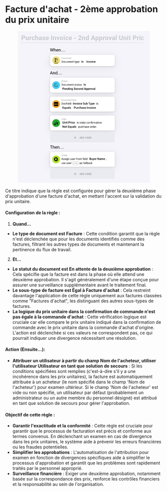 # Facture d'achat - 2ème approbation du prix unitaire

<figure><img src="../../../.gitbook/assets/Bildschirmfoto 2024-05-03 um 14.55.09.png" alt=""><figcaption></figcaption></figure>

Ce titre indique que la règle est configurée pour gérer la deuxième phase d'approbation d'une facture d'achat, en mettant l'accent sur la validation du prix unitaire.

#### Configuration de la règle :

1. **Quand…**
* **Le type de document est Facture** : Cette condition garantit que la règle n'est déclenchée que pour les documents identifiés comme des factures, filtrant les autres types de documents et maintenant la pertinence du flux de travail.
2. **Et…**
* **Le statut du document est En attente de la deuxième approbation** : Cela spécifie que la facture est dans la phase où elle attend une deuxième approbation. Il s'agit généralement d'une étape conçue pour assurer une surveillance supplémentaire avant le traitement final.
* **Le sous-type de facture est Égal à Facture d'achat** : Cela restreint davantage l'application de cette règle uniquement aux factures classées comme "Factures d'achat", les distinguant des autres sous-types de factures.
* **La logique du prix unitaire dans la confirmation de commande n'est pas égale à la commande d'achat** : Cette vérification logique est cruciale car elle compare le prix unitaire indiqué dans la confirmation de commande avec le prix unitaire dans la commande d'achat d'origine. L'action est déclenchée si ces valeurs ne correspondent pas, ce qui pourrait indiquer une divergence nécessitant une résolution.

#### Action (Ensuite…):

* **Attribuer un utilisateur à partir du champ Nom de l'acheteur, utiliser l'utilisateur Utilisateur en tant que solution de secours** : Si les conditions spécifiées sont remplies (c'est-à-dire s'il y a une incohérence dans les prix unitaires), la facture est automatiquement attribuée à un acheteur (le nom spécifié dans le champ 'Nom de l'acheteur') pour examen ultérieur. Si le champ 'Nom de l'acheteur' est vide ou non spécifié, un utilisateur par défaut (probablement un administrateur ou un autre membre du personnel désigné) est attribué en tant que solution de secours pour gérer l'approbation.

#### Objectif de cette règle :

* **Garantir l'exactitude et la conformité** : Cette règle est cruciale pour garantir que le processus de facturation est précis et conforme aux termes convenus. En déclenchant un examen en cas de divergence dans les prix unitaires, le système aide à prévenir les erreurs financières ou les fraudes potentielles.
* **Simplifier les approbations** : L'automatisation de l'attribution pour examen en fonction de divergences spécifiques aide à simplifier le processus d'approbation et garantit que les problèmes sont rapidement traités par le personnel approprié.
* **Surveillance financière** : Exiger une deuxième approbation, notamment basée sur la correspondance des prix, renforce les contrôles financiers et la responsabilité au sein de l'organisation.
